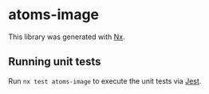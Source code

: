 # atoms-image

This library was generated with [Nx](https://nx.dev).

## Running unit tests

Run `nx test atoms-image` to execute the unit tests via [Jest](https://jestjs.io).
